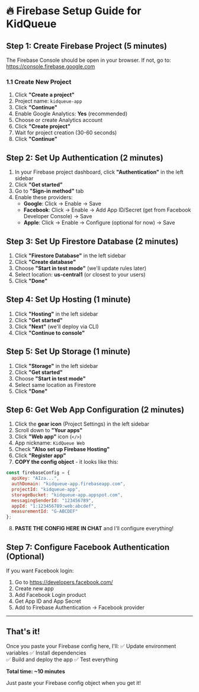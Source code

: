 # 🔥 Firebase Setup Guide for KidQueue

## Step 1: Create Firebase Project (5 minutes)

The Firebase Console should be open in your browser. If not, go to: https://console.firebase.google.com

### 1.1 Create New Project
1. Click **"Create a project"**
2. Project name: `kidqueue-app`
3. Click **"Continue"**
4. Enable Google Analytics: **Yes** (recommended)
5. Choose or create Analytics account
6. Click **"Create project"**
7. Wait for project creation (30-60 seconds)
8. Click **"Continue"**

## Step 2: Set Up Authentication (2 minutes)

1. In your Firebase project dashboard, click **"Authentication"** in the left sidebar
2. Click **"Get started"**
3. Go to **"Sign-in method"** tab
4. Enable these providers:
   - **Google**: Click → Enable → Save
   - **Facebook**: Click → Enable → Add App ID/Secret (get from Facebook Developer Console) → Save
   - **Apple**: Click → Enable → Configure (optional for now) → Save

## Step 3: Set Up Firestore Database (2 minutes)

1. Click **"Firestore Database"** in the left sidebar
2. Click **"Create database"**
3. Choose **"Start in test mode"** (we'll update rules later)
4. Select location: **us-central1** (or closest to your users)
5. Click **"Done"**

## Step 4: Set Up Hosting (1 minute)

1. Click **"Hosting"** in the left sidebar
2. Click **"Get started"**
3. Click **"Next"** (we'll deploy via CLI)
4. Click **"Continue to console"**

## Step 5: Set Up Storage (1 minute)

1. Click **"Storage"** in the left sidebar
2. Click **"Get started"**
3. Choose **"Start in test mode"**
4. Select same location as Firestore
5. Click **"Done"**

## Step 6: Get Web App Configuration (2 minutes)

1. Click the **gear icon** (Project Settings) in the left sidebar
2. Scroll down to **"Your apps"**
3. Click **"Web app"** icon (`</>`)
4. App nickname: `KidQueue Web`
5. Check **"Also set up Firebase Hosting"**
6. Click **"Register app"**
7. **COPY the config object** - it looks like this:

```javascript
const firebaseConfig = {
  apiKey: "AIza...",
  authDomain: "kidqueue-app.firebaseapp.com",
  projectId: "kidqueue-app",
  storageBucket: "kidqueue-app.appspot.com",
  messagingSenderId: "123456789",
  appId: "1:123456789:web:abcdef",
  measurementId: "G-ABCDEF"
};
```

8. **PASTE THE CONFIG HERE IN CHAT** and I'll configure everything!

## Step 7: Configure Facebook Authentication (Optional)

If you want Facebook login:
1. Go to https://developers.facebook.com/
2. Create new app
3. Add Facebook Login product
4. Get App ID and App Secret
5. Add to Firebase Authentication → Facebook provider

---

## That's it! 

Once you paste your Firebase config here, I'll:
✅ Update environment variables
✅ Install dependencies  
✅ Build and deploy the app
✅ Test everything

**Total time: ~10 minutes**

Just paste your Firebase config object when you get it!